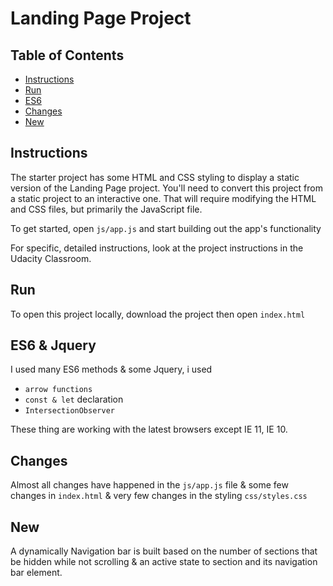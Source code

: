 # Landing Page Project

## Table of Contents

- [Instructions](#instructions)
- [Run](#Run)
- [ES6](#es6)
- [Changes](#changes)
- [New](#new)

## Instructions

The starter project has some HTML and CSS styling to display a static version of the Landing Page project. You'll need to convert this project from a static project to an interactive one. That will require modifying the HTML and CSS files, but primarily the JavaScript file.

To get started, open `js/app.js` and start building out the app's functionality

For specific, detailed instructions, look at the project instructions in the Udacity Classroom.

## Run

To open this project locally, download the project then open `index.html`

## ES6 & Jquery

I used many ES6 methods & some Jquery, i used
- `arrow functions`
- `const & let` declaration
- `IntersectionObserver`

These thing are working with the latest browsers except IE 11, IE 10.

## Changes
Almost all changes have happened in the `js/app.js` file & some few changes in `index.html` & very few changes in the styling `css/styles.css`

## New

A dynamically Navigation bar is built based on the number of sections that be hidden while not scrolling & an active state to section and its navigation bar element.